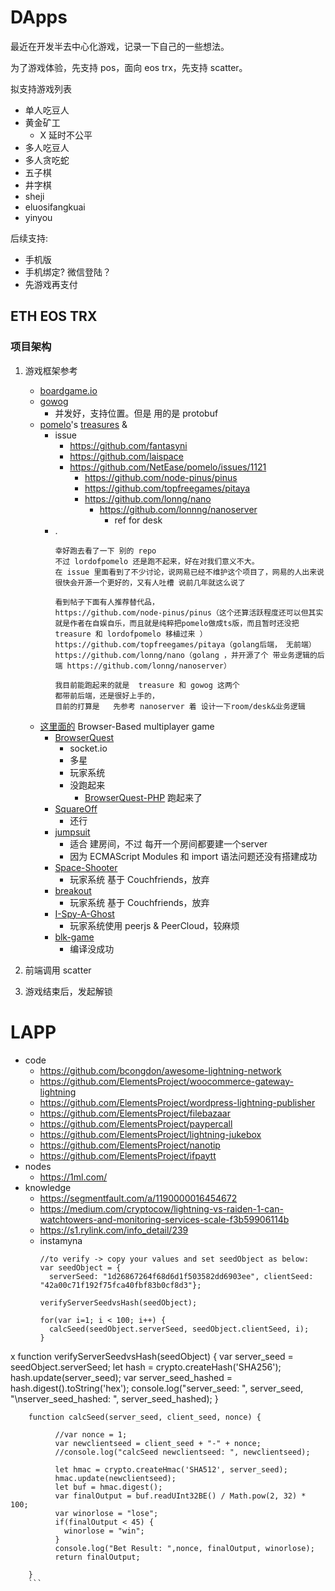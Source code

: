 # DApps

最近在开发半去中心化游戏，记录一下自己的一些想法。

为了游戏体验，先支持 pos，面向 eos trx，先支持 scatter。

拟支持游戏列表

+ 单人吃豆人
+ 黄金矿工
    * X 延时不公平
+ 多人吃豆人
+ 多人贪吃蛇
+ 五子棋
+ 井字棋
+ sheji
+ eluosifangkuai
+ yinyou


后续支持:

+ 手机版
+ 手机绑定? 微信登陆？
+ 先游戏再支付

## ETH EOS TRX

### 项目架构

1. 游戏框架参考
    + [boardgame.io](https://github.com/nicolodavis/boardgame.io)
    + [gowog](https://github.com/giongto35/gowog)
        * 并发好，支持位置。但是 用的是 protobuf
    + [pomelo](https://github.com/NetEase/pomelo)'s [treasures](https://github.com/NetEase/treasures) & []()
        * issue
            - https://github.com/fantasyni
            - https://github.com/laispace
            - https://github.com/NetEase/pomelo/issues/1121
                + https://github.com/node-pinus/pinus
                + https://github.com/topfreegames/pitaya
                + https://github.com/lonng/nano
                    * https://github.com/lonnng/nanoserver
                        - ref for desk
        * .
            ```
            幸好跑去看了一下 别的 repo
            不过 lordofpomelo 还是跑不起来，好在对我们意义不大。
            在 issue 里面看到了不少讨论，说网易已经不维护这个项目了，网易的人出来说很快会开源一个更好的，又有人吐槽 说前几年就这么说了

            看到帖子下面有人推荐替代品，
            https://github.com/node-pinus/pinus（这个还算活跃程度还可以但其实就是作者在自娱自乐，而且就是纯粹把pomelo做成ts版，而且暂时还没把 treasure 和 lordofpomelo 移植过来 ）
            https://github.com/topfreegames/pitaya（golang后端， 无前端）
            https://github.com/lonng/nano（golang ，并开源了个 带业务逻辑的后端 https://github.com/lonng/nanoserver）

            我目前能跑起来的就是  treasure 和 gowog 这两个 
            都带前后端，还是很好上手的，
            目前的打算是   先参考 nanoserver 着 设计一下room/desk&业务逻辑
            ```
    * [这里面的](https://github.com/leereilly/games) Browser-Based multiplayer game
        * [BrowserQuest](https://github.com/mozilla/BrowserQuest)
            - socket.io
            + 多星
            + 玩家系统
            + 没跑起来
                - [BrowserQuest-PHP](https://github.com/walkor/BrowserQuest-PHP) 跑起来了
        * [SquareOff](https://github.com/ScriptaGames/SquareOff/)
            - 还行
        - [jumpsuit](https://github.com/KordonBleu/jumpsuit)
            - 适合 建房间，不过 每开一个房间都要建一个server
            - 因为 ECMAScript Modules 和 import 语法问题还没有搭建成功
        * [Space-Shooter](https://github.com/Couchfriends/Space-Shooter)
            - 玩家系统 基于 Couchfriends，放弃
        - [breakout](https://github.com/Couchfriends/breakout)
            - 玩家系统 基于 Couchfriends，放弃
        - [I-Spy-A-Ghost](https://github.com/OmarShehata/I-Spy-A-Ghost)
            + 玩家系统使用 peerjs & PeerCloud，较麻烦
        - [blk-game](https://github.com/morozd/blk-game)
            - 编译没成功
2. 前端调用 scatter

3. 游戏结束后，发起解锁


# LAPP

+ code
    * https://github.com/bcongdon/awesome-lightning-network
    * https://github.com/ElementsProject/woocommerce-gateway-lightning
    * https://github.com/ElementsProject/wordpress-lightning-publisher
    * https://github.com/ElementsProject/filebazaar
    * https://github.com/ElementsProject/paypercall
    * https://github.com/ElementsProject/lightning-jukebox
    * https://github.com/ElementsProject/nanotip
    * https://github.com/ElementsProject/ifpaytt
+ nodes
    * https://1ml.com/
+ knowledge
    * https://segmentfault.com/a/1190000016454672
    * https://medium.com/cryptocow/lightning-vs-raiden-1-can-watchtowers-and-monitoring-services-scale-f3b59906114b
    * https://s1.rylink.com/info_detail/239
    * instamyna
        ```
        //to verify -> copy your values and set seedObject as below:
        var seedObject = {
          serverSeed: "1d26867264f68d6d1f503582dd6903ee", clientSeed: "42a00c71f192f75fca40fbf83b0cf8d3"};

        verifyServerSeedvsHash(seedObject);

        for(var i=1; i < 100; i++) {
          calcSeed(seedObject.serverSeed, seedObject.clientSeed, i);
        }
x
        function verifyServerSeedvsHash(seedObject) {
          var server_seed = seedObject.serverSeed;
            let hash = crypto.createHash('SHA256');
              hash.update(server_seed);
              var server_seed_hashed = hash.digest().toString('hex');
              console.log("server_seed: ", server_seed, "\nserver_seed_hashed: ", server_seed_hashed);
        }

        function calcSeed(server_seed, client_seed, nonce) {

              //var nonce = 1;
              var newclientseed = client_seed + "-" + nonce;
              //console.log("calcSeed newclientseed: ", newclientseed);

              let hmac = crypto.createHmac('SHA512', server_seed);
              hmac.update(newclientseed);
              let buf = hmac.digest();
              var finalOutput = buf.readUInt32BE() / Math.pow(2, 32) * 100;
              var winorlose = "lose";
              if(finalOutput < 45) {
                winorlose = "win";
              } 
              console.log("Bet Result: ",nonce, finalOutput, winorlose);
              return finalOutput;

        }
        ```
